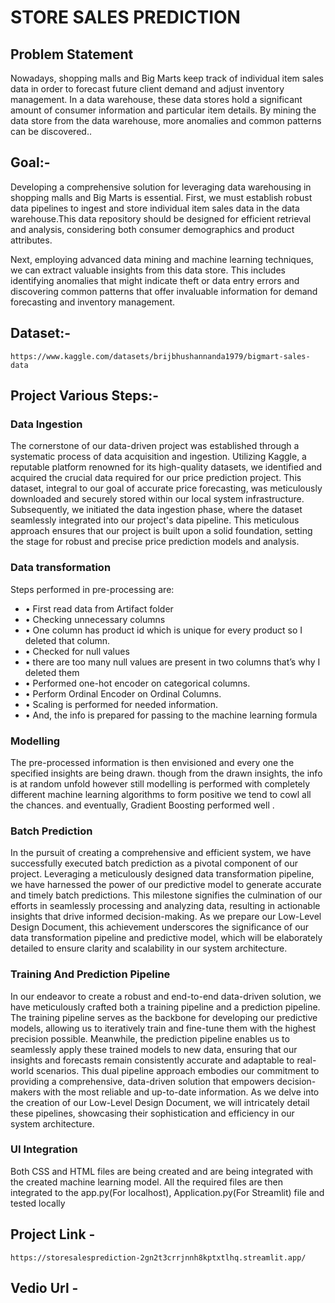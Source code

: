 # STORE SALES PREDICTION

## Problem Statement
Nowadays, shopping malls and Big Marts keep track of individual item sales data in order to forecast future client demand and adjust inventory management. In a data warehouse, these data stores hold a significant amount of consumer information and particular item details. By mining the data store from the data warehouse, more anomalies and common patterns can be discovered..

## Goal:-
Developing a comprehensive solution for leveraging data warehousing in shopping malls and Big Marts is essential. First, we must establish robust data pipelines to ingest and store individual item sales data in the data warehouse.This data repository should be designed for efficient retrieval and analysis, considering both consumer demographics and product attributes.

Next, employing advanced data mining and machine learning techniques, we can extract valuable insights from this data store. This includes identifying anomalies that might indicate theft or data entry errors and discovering common patterns that offer invaluable information for demand forecasting and inventory management.

## Dataset:-
```
https://www.kaggle.com/datasets/brijbhushannanda1979/bigmart-sales-data
```
## Project Various Steps:-
### Data Ingestion
The cornerstone of our data-driven project was established through a systematic process of data acquisition and ingestion. Utilizing Kaggle, a reputable platform renowned for its high-quality datasets, we identified and acquired the crucial data required for our price prediction project. This dataset, integral to our goal of accurate price forecasting, was meticulously downloaded and securely stored within our local system infrastructure. Subsequently, we initiated the data ingestion phase, where the dataset seamlessly integrated into our project's data pipeline. This meticulous approach ensures that our project is built upon a solid foundation, setting the stage for robust and precise price prediction models and analysis.

### Data transformation
Steps performed in pre-processing are:
- • First read data from Artifact folder
- • Checking unnecessary columns
- • One column has product id which is unique for every product so I deleted that column.
- • Checked for null values
- • there are too many null values are present in two columns that’s why I deleted them
- • Performed one-hot encoder on categorical columns.
- • Perform Ordinal Encoder on Ordinal Columns.
- • Scaling is performed for needed information.
- • And, the info is prepared for passing to the machine learning formula

### Modelling
The pre-processed information is then envisioned and every one the specified insights are being drawn. though from the drawn insights, the info is at random unfold however still modelling is performed with completely different machine learning algorithms to form positive we tend to cowl all the chances. and eventually, Gradient Boosting performed well .

### Batch Prediction

In the pursuit of creating a comprehensive and efficient system, we have successfully executed batch prediction as a pivotal component of our project. Leveraging a meticulously designed data transformation pipeline, we have harnessed the power of our predictive model to generate accurate and timely batch predictions. This milestone signifies the culmination of our efforts in seamlessly processing and analyzing data, resulting in actionable insights that drive informed decision-making. As we prepare our Low-Level Design Document, this achievement underscores the significance of our data transformation pipeline and predictive model, which will be elaborately detailed to ensure clarity and scalability in our system architecture.

### Training And Prediction Pipeline

In our endeavor to create a robust and end-to-end data-driven solution, we have meticulously crafted both a training pipeline and a prediction pipeline. The training pipeline serves as the backbone for developing our predictive models, allowing us to iteratively train and fine-tune them with the highest precision possible. Meanwhile, the prediction pipeline enables us to seamlessly apply these trained models to new data, ensuring that our insights and forecasts remain consistently accurate and adaptable to real-world scenarios. This dual pipeline approach embodies our commitment to providing a comprehensive, data-driven solution that empowers decision-makers with the most reliable and up-to-date information. As we delve into the creation of our Low-Level Design Document, we will intricately detail these pipelines, showcasing their sophistication and efficiency in our system architecture.

### UI Integration

Both CSS and HTML files are being created and are being integrated with the created machine learning model. All the required files are then integrated to the app.py(For localhost), Application.py(For Streamlit) file and tested locally

## Project Link - 
```
https://storesalesprediction-2gn2t3crrjnnh8kptxtlhq.streamlit.app/
```

## Vedio Url - 

